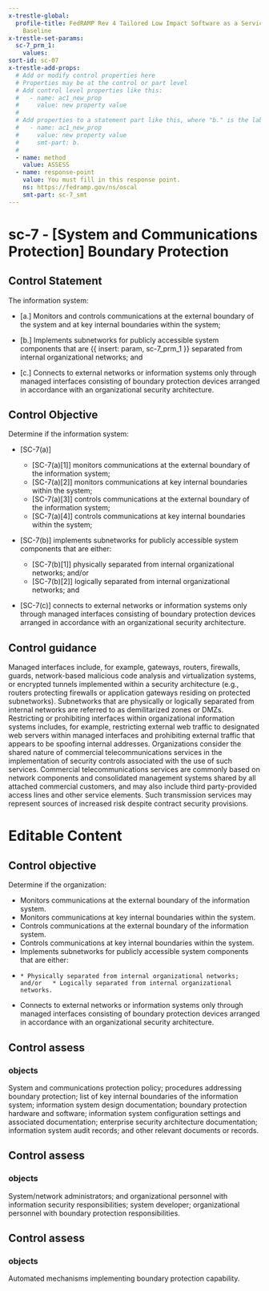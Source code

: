 ```yaml
---
x-trestle-global:
  profile-title: FedRAMP Rev 4 Tailored Low Impact Software as a Service (LI-SaaS)
    Baseline
x-trestle-set-params:
  sc-7_prm_1:
    values:
sort-id: sc-07
x-trestle-add-props:
  # Add or modify control properties here
  # Properties may be at the control or part level
  # Add control level properties like this:
  #   - name: ac1_new_prop
  #     value: new property value
  #
  # Add properties to a statement part like this, where "b." is the label of the target statement part
  #   - name: ac1_new_prop
  #     value: new property value
  #     smt-part: b.
  #
  - name: method
    value: ASSESS
  - name: response-point
    value: You must fill in this response point.
    ns: https://fedramp.gov/ns/oscal
    smt-part: sc-7_smt
---
```


# sc-7 - \[System and Communications Protection\] Boundary Protection

## Control Statement

The information system:

- \[a.\] Monitors and controls communications at the external boundary of the system and at key internal boundaries within the system;

- \[b.\] Implements subnetworks for publicly accessible system components that are {{ insert: param, sc-7_prm_1 }} separated from internal organizational networks; and

- \[c.\] Connects to external networks or information systems only through managed interfaces consisting of boundary protection devices arranged in accordance with an organizational security architecture.

## Control Objective

Determine if the information system:

- \[SC-7(a)\]

  - \[SC-7(a)[1]\] monitors communications at the external boundary of the information system;
  - \[SC-7(a)[2]\] monitors communications at key internal boundaries within the system;
  - \[SC-7(a)[3]\] controls communications at the external boundary of the information system;
  - \[SC-7(a)[4]\] controls communications at key internal boundaries within the system;

- \[SC-7(b)\] implements subnetworks for publicly accessible system components that are either:

  - \[SC-7(b)[1]\] physically separated from internal organizational networks; and/or
  - \[SC-7(b)[2]\] logically separated from internal organizational networks; and

- \[SC-7(c)\] connects to external networks or information systems only through managed interfaces consisting of boundary protection devices arranged in accordance with an organizational security architecture.

## Control guidance

Managed interfaces include, for example, gateways, routers, firewalls, guards, network-based malicious code analysis and virtualization systems, or encrypted tunnels implemented within a security architecture (e.g., routers protecting firewalls or application gateways residing on protected subnetworks). Subnetworks that are physically or logically separated from internal networks are referred to as demilitarized zones or DMZs. Restricting or prohibiting interfaces within organizational information systems includes, for example, restricting external web traffic to designated web servers within managed interfaces and prohibiting external traffic that appears to be spoofing internal addresses. Organizations consider the shared nature of commercial telecommunications services in the implementation of security controls associated with the use of such services. Commercial telecommunications services are commonly based on network components and consolidated management systems shared by all attached commercial customers, and may also include third party-provided access lines and other service elements. Such transmission services may represent sources of increased risk despite contract security provisions.

# Editable Content

<!-- Make additions and edits below -->
<!-- The above represents the contents of the control as received by the profile, prior to additions. -->
<!-- If the profile makes additions to the control, they will appear below. -->
<!-- The above markdown may not be edited but you may edit the content below, and/or introduce new additions to be made by the profile. -->
<!-- If there is a yaml header at the top, parameter values may be edited. Use --set-parameters to incorporate the changes during assembly. -->
<!-- The content here will then replace what is in the profile for this control, after running profile-assemble. -->
<!-- The added parts in the profile for this control are below.  You may edit them and/or add new ones. -->
<!-- Each addition must have a heading either of the form ## Control my_addition_name -->
<!-- or ## Part a. (where the a. refers to one of the control statement labels.) -->
<!-- "## Control" parts are new parts added after the statement part. -->
<!-- "## Part" parts are new parts added into the top-level statement part with that label. -->
<!-- Subparts may be added with nested hash levels of the form ### My Subpart Name -->
<!-- underneath the parent ## Control or ## Part being added -->
<!-- See https://ibm.github.io/compliance-trestle/tutorials/ssp_profile_catalog_authoring/ssp_profile_catalog_authoring for guidance. -->

## Control objective

Determine if the organization:

* Monitors communications at the external boundary of the information system.
* Monitors communications at key internal boundaries within the system.
* Controls communications at the external boundary of the information system.
* Controls communications at key internal boundaries within the system.
* Implements subnetworks for publicly accessible system components that are either:
*     * Physically separated from internal organizational networks; and/or   * Logically separated from internal organizational networks.
* Connects to external networks or information systems only through managed interfaces consisting of boundary protection devices arranged in accordance with an organizational security architecture.

## Control assess

### objects

System and communications protection policy; procedures addressing boundary protection; list of key internal boundaries of the information system; information system design documentation; boundary protection hardware and software; information system configuration settings and associated documentation; enterprise security architecture documentation; information system audit records; and other relevant documents or records.

## Control assess

### objects

System/network administrators; and organizational personnel with information security responsibilities; system developer; organizational personnel with boundary protection responsibilities.

## Control assess

### objects

Automated mechanisms implementing boundary protection capability.
